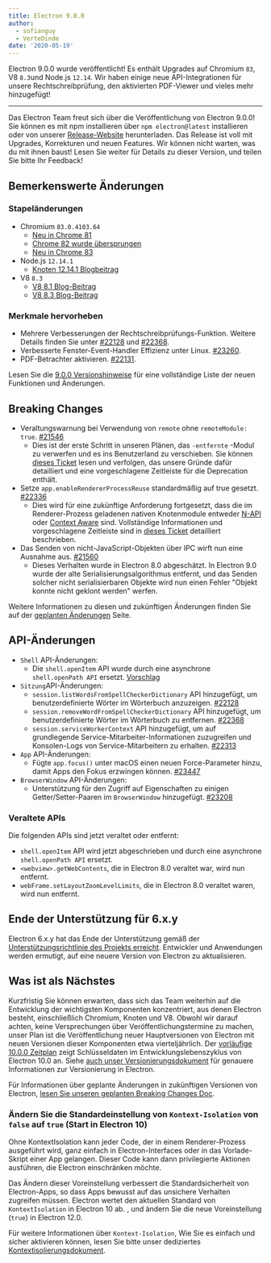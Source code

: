 ```yaml
---
title: Electron 9.0.0
author:
  - sofianguy
  - VerteDinde
date: '2020-05-19'
---
```


Electron 9.0.0 wurde veröffentlicht! Es enthält Upgrades auf Chromium `83`, V8 `8.3`und Node.js `12.14`. Wir haben einige neue API-Integrationen für unsere Rechtschreibprüfung, den aktivierten PDF-Viewer und vieles mehr hinzugefügt!

---

Das Electron Team freut sich über die Veröffentlichung von Electron 9.0.0! Sie können es mit npm installieren über `npm electron@latest` installieren oder von unserer [Release-Website](https://electronjs.org/releases/stable) herunterladen. Das Release ist voll mit Upgrades, Korrekturen und neuen Features. Wir können nicht warten, was du mit ihnen baust! Lesen Sie weiter für Details zu dieser Version, und teilen Sie bitte Ihr Feedback!

## Bemerkenswerte Änderungen

### Stapeländerungen

* Chromium `83.0.4103.64`
    * [Neu in Chrome 81](https://developers.google.com/web/updates/2020/04/nic81)
    * [Chrome 82 wurde übersprungen](https://chromereleases.googleblog.com/2020/03/chrome-and-chrome-os-release-updates.html)
    * [Neu in Chrome 83](https://developers.google.com/web/updates/2020/05/nic83)
* Node.js `12.14.1`
    * [Knoten 12.14.1 Blogbeitrag](https://nodejs.org/en/blog/release/v12.14.1/)
* V8 `8.3`
    * [V8 8.1 Blog-Beitrag](https://v8.dev/blog/v8-release-81)
    * [V8 8.3 Blog-Beitrag](https://v8.dev/blog/v8-release-83)

### Merkmale hervorheben

* Mehrere Verbesserungen der Rechtschreibprüfungs-Funktion. Weitere Details finden Sie unter [#22128](https://github.com/electron/electron/pull/22128) und [#22368](https://github.com/electron/electron/pull/22368).
* Verbesserte Fenster-Event-Handler Effizienz unter Linux. [#23260](https://github.com/electron/electron/pull/23260).
* PDF-Betrachter aktivieren. [#22131](https://github.com/electron/electron/pull/22131).

Lesen Sie die [9.0.0 Versionshinweise](https://github.com/electron/electron/releases/tag/v9.0.0) für eine vollständige Liste der neuen Funktionen und Änderungen.

## Breaking Changes

* Veraltungswarnung bei Verwendung von `remote` ohne `remoteModule: true`. [#21546](https://github.com/electron/electron/pull/21546)
    * Dies ist der erste Schritt in unseren Plänen, das `-entfernte` -Modul zu verwerfen und es ins Benutzerland zu verschieben. Sie können [dieses Ticket](https://github.com/electron/electron/issues/21408) lesen und verfolgen, das unsere Gründe dafür detailliert und eine vorgeschlagene Zeitleiste für die Deprecation enthält.
* Setze `app.enableRendererProcessReuse` standardmäßig auf true gesetzt. [#22336](https://github.com/electron/electron/pull/22336)
    * Dies wird für eine zukünftige Anforderung fortgesetzt, dass die im Renderer-Prozess geladenen nativen Knotenmodule entweder [N-API](https://nodejs.org/api/n-api.html) oder [Context Aware](https://nodejs.org/api/addons.html#addons_context_aware_addons) sind. Vollständige Informationen und vorgeschlagene Zeitleiste sind in [dieses Ticket](https://github.com/electron/electron/issues/18397) detailliert beschrieben.
* Das Senden von nicht-JavaScript-Objekten über IPC wirft nun eine Ausnahme aus. [#21560](https://github.com/electron/electron/pull/21560)
    * Dieses Verhalten wurde in Electron 8.0 abgeschätzt. In Electron 9.0 wurde der alte Serialisierungsalgorithmus entfernt, und das Senden solcher nicht serialisierbaren Objekte wird nun einen Fehler "Objekt konnte nicht geklont werden" werfen.

Weitere Informationen zu diesen und zukünftigen Änderungen finden Sie auf der [geplanten Änderungen](https://github.com/electron/electron/blob/master/docs/breaking-changes.md) Seite.

## API-Änderungen

* `Shell` API-Änderungen:
   * Die `shell.openItem` API wurde durch eine asynchrone `shell.openPath API` ersetzt. [Vorschlag](https://github.com/electron/governance/blob/master/wg-api/spec-documents/shell-openitem.md)
* `Sitzung`API-Änderungen:
   * `session.listWordsFromSpellCheckerDictionary` API hinzugefügt, um benutzerdefinierte Wörter im Wörterbuch anzuzeigen. [#22128](https://github.com/electron/electron/pull/22128)
   * `session.removeWordFromSpellCheckerDictionary` API hinzugefügt, um benutzerdefinierte Wörter im Wörterbuch zu entfernen. [#22368](https://github.com/electron/electron/pull/22368)
   * `session.serviceWorkerContext` API hinzugefügt, um auf grundlegende Service-Mitarbeiter-Informationen zuzugreifen und Konsolen-Logs von Service-Mitarbeitern zu erhalten. [#22313](https://github.com/electron/electron/pull/22313)
* `App` API-Änderungen:
   * Fügte `app.focus()` unter macOS einen neuen Force-Parameter hinzu, damit Apps den Fokus erzwingen können. [#23447](https://github.com/electron/electron/pull/23447)
* `BrowserWindow` API-Änderungen:
   * Unterstützung für den Zugriff auf Eigenschaften zu einigen Getter/Setter-Paaren im `BrowserWindow` hinzugefügt. [#23208](https://github.com/electron/electron/pull/23208)

### Veraltete APIs

Die folgenden APIs sind jetzt veraltet oder entfernt:

* `shell.openItem` API wird jetzt abgeschrieben und durch eine asynchrone `shell.openPath API` ersetzt.
* `<webview>.getWebContents`, die in Electron 8.0 veraltet war, wird nun entfernt.
* `webFrame.setLayoutZoomLevelLimits`, die in Electron 8.0 veraltet waren, wird nun entfernt.

## Ende der Unterstützung für 6.x.y

Electron 6.x.y hat das Ende der Unterstützung gemäß der [Unterstützungsrichtlinie des Projekts erreicht](https://electronjs.org/docs/tutorial/support#supported-versions). Entwickler und Anwendungen werden ermutigt, auf eine neuere Version von Electron zu aktualisieren.

## Was ist als Nächstes

Kurzfristig Sie können erwarten, dass sich das Team weiterhin auf die Entwicklung der wichtigsten Komponenten konzentriert, aus denen Electron besteht, einschließlich Chromium, Knoten und V8. Obwohl wir darauf achten, keine Versprechungen über Veröffentlichungstermine zu machen, unser Plan ist die Veröffentlichung neuer Hauptversionen von Electron mit neuen Versionen dieser Komponenten etwa vierteljährlich. Der [vorläufige 10.0.0 Zeitplan](https://electronjs.org/docs/tutorial/electron-timelines) zeigt Schlüsseldaten im Entwicklungslebenszyklus von Electron 10.0 an. Siehe [auch unser Versionierungsdokument](https://electronjs.org/docs/tutorial/electron-versioning) für genauere Informationen zur Versionierung in Electron.

Für Informationen über geplante Änderungen in zukünftigen Versionen von Electron, [lesen Sie unseren geplanten Breaking Changes Doc](https://github.com/electron/electron/blob/master/docs/breaking-changes.md).

### Ändern Sie die Standardeinstellung von `Kontext-Isolation` von `false` auf `true` (Start in Electron 10)

Ohne KontextIsolation kann jeder Code, der in einem Renderer-Prozess ausgeführt wird, ganz einfach in Electron-Interfaces oder in das Vorlade-Skript einer App gelangen. Dieser Code kann dann privilegierte Aktionen ausführen, die Electron einschränken möchte.

Das Ändern dieser Voreinstellung verbessert die Standardsicherheit von Electron-Apps, so dass Apps bewusst auf das unsichere Verhalten zugreifen müssen. Electron wertet den aktuellen Standard von `KontextIsolation` in Electron 10 ab. , und ändern Sie die neue Voreinstellung (`true`) in Electron 12.0.

Für weitere Informationen über `Kontext-Isolation`, Wie Sie es einfach und sicher aktivieren können, lesen Sie bitte unser dediziertes [Kontextisolierungsdokument](https://github.com/electron/electron/blob/master/docs/tutorial/context-isolation.md).
